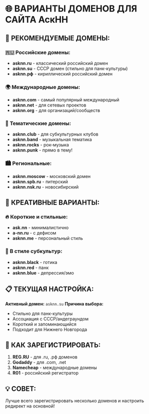 # 🌐 ВАРИАНТЫ ДОМЕНОВ ДЛЯ САЙТА АскНН

## 🎯 **РЕКОМЕНДУЕМЫЕ ДОМЕНЫ:**

### 🇷🇺 **Российские домены:**
- **asknn.ru** - классический российский домен
- **asknn.su** - СССР домен (стильно для панк-культуры)
- **asknn.рф** - кириллический российский домен

### 🌍 **Международные домены:**
- **asknn.com** - самый популярный международный
- **asknn.net** - для сетевых проектов
- **asknn.org** - для организаций/сообществ

### 🎸 **Тематические домены:**
- **asknn.club** - для субкультурных клубов
- **asknn.band** - музыкальная тематика
- **asknn.rocks** - рок-музыка
- **asknn.punk** - прямо в тему!

### 🏙️ **Региональные:**
- **asknn.moscow** - московский домен
- **asknn.spb.ru** - питерский
- **asknn.nsk.ru** - новосибирский

## 🎨 **КРЕАТИВНЫЕ ВАРИАНТЫ:**

### 🔥 **Короткие и стильные:**
- **ask.nn** - минималистично
- **a-nn.ru** - с дефисом
- **asknn.me** - персональный стиль

### 🤘 **В стиле субкультур:**
- **asknn.black** - готика
- **asknn.red** - панк
- **asknn.blue** - депрессия/эмо

## 📋 **ТЕКУЩАЯ НАСТРОЙКА:**

**Активный домен:** `asknn.su`
**Причина выбора:** 
- Стильно для панк-культуры
- Ассоциация с СССР/андеграундом
- Короткий и запоминающийся
- Подходит для Нижнего Новгорода

## 🚀 **КАК ЗАРЕГИСТРИРОВАТЬ:**

1. **REG.RU** - для .ru, .рф доменов
2. **Godaddy** - для .com, .net
3. **Namecheap** - международные домены
4. **R01** - российский регистратор

## 💡 **СОВЕТ:**
Лучше всего зарегистрировать несколько доменов и настроить редирект на основной!